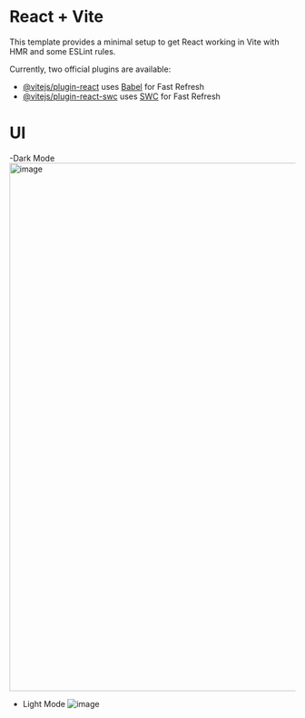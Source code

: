 # React + Vite

This template provides a minimal setup to get React working in Vite with HMR and some ESLint rules.

Currently, two official plugins are available:

- [@vitejs/plugin-react](https://github.com/vitejs/vite-plugin-react/blob/main/packages/plugin-react/README.md) uses [Babel](https://babeljs.io/) for Fast Refresh
- [@vitejs/plugin-react-swc](https://github.com/vitejs/vite-plugin-react-swc) uses [SWC](https://swc.rs/) for Fast Refresh

# UI
-Dark Mode
<img width="931" alt="image" src="https://github.com/user-attachments/assets/6db25d79-535d-4d85-a0cf-c4abf7f2aec2">

- Light Mode
![image](https://github.com/user-attachments/assets/d6e15cb7-c778-4a07-ad1f-192ca055f9fc)
